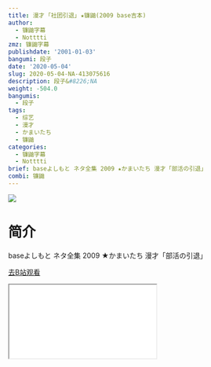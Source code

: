 ```yaml
---
title: 漫才 ｢社团引退｣ ★镰鼬(2009 base吉本)
author:
  - 镰鼬字幕
  - Notttti
zmz: 镰鼬字幕
publishdate: '2001-01-03'
bangumi: 段子
date: '2020-05-04'
slug: 2020-05-04-NA-413075616
description: 段子&#8226;NA
weight: -504.0
bangumis:
  - 段子
tags:
  - 综艺
  - 漫才
  - かまいたち
  - 镰鼬
categories:
  - 镰鼬字幕
  - Notttti
brief: baseよしもと ネタ全集 2009 ★かまいたち 漫才「部活の引退」
combi: 镰鼬
---
```

![](https://raw.githubusercontent.com/tcgriffith/owaraisite/master/static/tmpimg/2403ef2f1c5e2ccbae914c4dd9b7c551624828f5.jpg.480.jpg)
# 简介  
baseよしもと ネタ全集 2009
★かまいたち 漫才「部活の引退」  

[去B站观看](https://www.bilibili.com/video/av413075616/)
<div class ="resp-container"><iframe class="testiframe" src="//player.bilibili.com/player.html?aid=413075616"", scrolling="no", allowfullscreen="true" > </iframe></div> 
